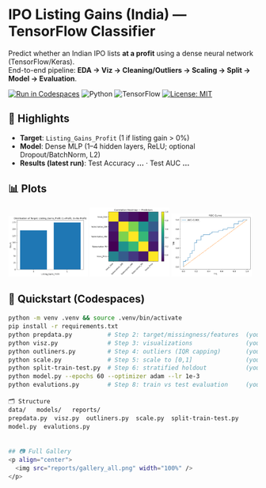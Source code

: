 # IPO Listing Gains (India) — TensorFlow Classifier

Predict whether an Indian IPO lists **at a profit** using a dense neural network (TensorFlow/Keras).  
End-to-end pipeline: **EDA → Viz → Cleaning/Outliers → Scaling → Split → Model → Evaluation**.

[![Run in Codespaces](https://img.shields.io/badge/Run_in-GitHub_Codespaces-blue)](https://codespaces.new/Maneetss/IPO-prediction?quickstart=1)
![Python](https://img.shields.io/badge/Python-3.12+-blue)
![TensorFlow](https://img.shields.io/badge/TensorFlow-2.x-orange)
[![License: MIT](https://img.shields.io/badge/License-MIT-green.svg)](LICENSE)

## 👀 Highlights
- **Target**: `Listing_Gains_Profit` (1 if listing gain > 0%)
- **Model**: Dense MLP (1–4 hidden layers, ReLU; optional Dropout/BatchNorm, L2)
- **Results (latest run)**: Test Accuracy **…** · Test AUC **…**

## 📊 Plots
<p>
  <img src="reports/target_count.png" width="32%"/>
  <img src="reports/corr_heatmap.png" width="32%"/>
  <img src="reports/roc_curve.png" width="32%"/>
</p>

## 🚀 Quickstart (Codespaces)
```bash
python -m venv .venv && source .venv/bin/activate
pip install -r requirements.txt
python prepdata.py          # Step 2: target/missingness/features  (your script)
python visz.py              # Step 3: visualizations               (your script)
python outliners.py         # Step 4: outliers (IQR capping)       (your script)
python scale.py             # Step 5: scale to [0,1]               (your script)
python split-train-test.py  # Step 6: stratified holdout           (your script)
python model.py --epochs 60 --optimizer adam --lr 1e-3
python evalutions.py        # Step 8: train vs test evaluation     (your script)

🗂 Structure
data/   models/   reports/
prepdata.py  visz.py  outliners.py  scale.py  split-train-test.py
model.py  evalutions.py


## 📷 Full Gallery
<p align="center">
  <img src="reports/gallery_all.png" width="100%" />
</p>
